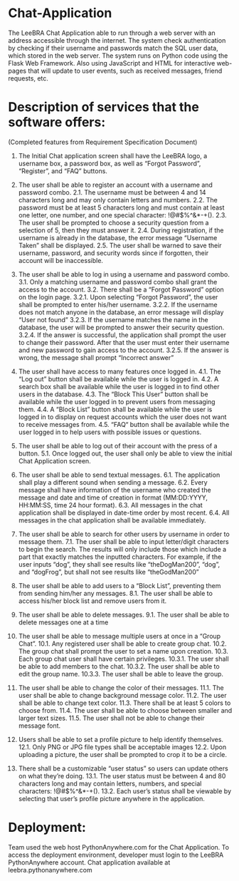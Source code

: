 # Chat-Application
 
The LeeBRA Chat Application able to run through a web server with an address accessible through the internet. The system check authentication by checking if their username and passwords match the SQL user data, which stored in the web server. The system runs on Python code using the Flask Web Framework. Also using JavaScript and HTML for interactive web-pages that will update to user events, such as received messages, friend requests, etc.

# Description of services that the software offers: 
(Completed features from Requirement Specification Document) 
1.	The Initial Chat application screen shall have the LeeBRA logo, a username box, a password box, as well as “Forgot Password”, “Register”, and “FAQ” buttons.

2.	The user shall be able to register an account with a username and password combo.
2.1.	The username must be between 4 and 14 characters long and may only contain letters and numbers.
2.2.	The password must be at least 5 characters long and must contain at least one letter, one number, and one special character: !@#$%^&*-+().
2.3.	The user shall be prompted to choose a security question from a selection of 5, then they must answer it.
2.4.	During registration, if the username is already in the database, the error message “Username Taken” shall be displayed.
2.5.	The user shall be warned to save their username, password, and security words since if forgotten, their account will be inaccessible.

3.	The user shall be able to log in using a username and password combo.
3.1.	Only a matching username and password combo shall grant the access to the account.
3.2.	There shall be a “Forgot Password” option on the login page. 
3.2.1.	Upon selecting “Forgot Password”, the user shall be prompted to enter his/her username. 
3.2.2.	If the username does not match anyone in the database, an error message will display “User not found”
3.2.3.	If the username matches the name in the database, the user will be prompted to answer their security question.
3.2.4.	If the answer is successful, the application shall prompt the user to change their password. After that the user must enter their username and new password to gain access to the account.
3.2.5.	If the answer is wrong, the message shall prompt “Incorrect answer”

4.	The user shall have access to many features once logged in. 
4.1.	The “Log out” button shall be available while the user is logged in.
4.2.	A search box shall be available while the user is logged in to find other users in the database.
4.3.	The “Block This User” button shall be available while the user logged in to prevent users from messaging them.
4.4.	A “Block List” button shall be available while the user is logged in to display on request accounts which the user does not want to receive messages from.
4.5.	“FAQ“ button shall be available while the user logged in to help users with possible issues or questions.


5.	The user shall be able to log out of their account with the press of a button.
5.1.	Once logged out, the user shall only be able to view the initial Chat Application  screen.

6.	The user shall be able to send textual messages.
6.1.	The application shall play a different sound when sending a message.
6.2.	Every message shall have information of the username who created the message and date and time of creation in format (MM:DD:YYYY,  HH:MM:SS,  time 24 hour format).
6.3.	All messages in the chat application shall be displayed in date-time order by most recent.
6.4.	All messages in the chat application shall be available immediately.

7.	The user shall be able to search for other users by username in order to message them. 
7.1.	The user shall be able to input letter/digit characters to begin the search. The results will only include those which include a part that exactly matches the inputted characters. For example, if the user inputs “dog”, they shall see results like “theDogMan200”, “dog”, and “dogFrog”, but shall not see results like “theGodMan200”
8.	The user shall be able to add users to a “Block List”, preventing them from sending him/her  any messages.
8.1.	The user shall be able to access his/her block list and remove users from it.

9.	The user shall be able to delete messages.
9.1.	The user shall be able to delete messages one at a time 

10.	The user shall be able to message multiple users at once in a “Group Chat”.
10.1.	Any registered user shall be able to create group chat.
10.2.	The group chat shall prompt the user to set a name upon creation.
10.3.	Each group chat user shall have certain privileges.
10.3.1.	The user shall be able to add members to the chat.
10.3.2.	The user shall be able to edit the group name.
10.3.3.	The user shall be able to leave the group.

11.	The user shall be able to change the color of their messages.
11.1.	The user shall be able to change background message color.
11.2.	The user shall be able to change text color.
11.3.	There shall be at least 5 colors to choose from.
11.4.	The user shall be able to choose between smaller and larger text sizes.
11.5.	The user shall not be able to change their message font.


12.	 Users shall be able to set a profile picture to help identify themselves.
12.1.	Only PNG or JPG file types shall be acceptable images
12.2.	Upon uploading a picture, the user shall be prompted to crop it to be a circle.

13.	There shall be a customizable “user status” so users can update others on what they’re doing.
13.1.	The user status must be between 4 and 80 characters long and may contain letters, numbers, and special characters: !@#$%^&*-+().
13.2.	Each user’s status shall be viewable by selecting that user’s profile picture anywhere in the application.

# Deployment: 
Team used the web host PythonAnywhere.com for the Chat Application. To access the deployment environment, developer must login to the LeeBRA PythonAnywhere account. 
Chat application available at leebra.pythonanywhere.com
